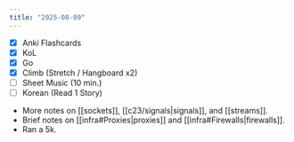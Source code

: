 ```yaml
---
title: "2025-08-09"
---
```


- [x] Anki Flashcards
- [x] KoL
- [x] Go
- [x] Climb (Stretch / Hangboard x2)
- [ ] Sheet Music (10 min.)
- [ ] Korean (Read 1 Story)

* More notes on [[sockets]], [[c23/signals|signals]], and [[streams]].
* Brief notes on [[infra#Proxies|proxies]] and [[infra#Firewalls|firewalls]].
* Ran a 5k.